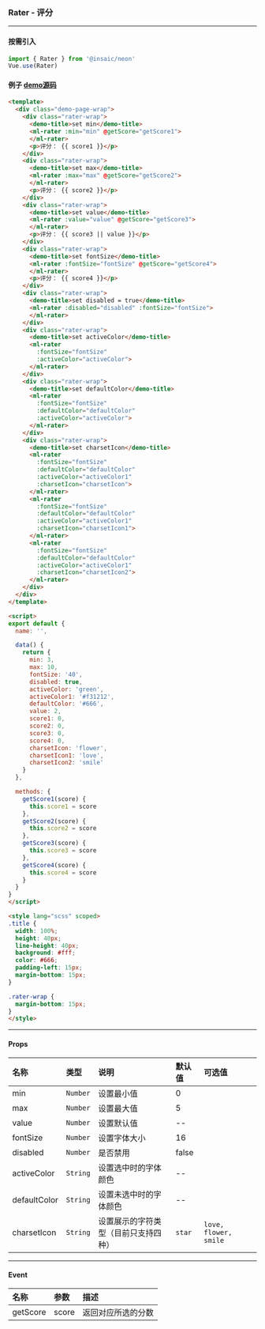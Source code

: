 ### Rater - 评分
---
#### 按需引入

```js
import { Rater } from '@insaic/neon'
Vue.use(Rater)
```

#### 例子 [demo源码](https://github.com/insaic/neon/blob/dev/examples/routers/rater.vue)
```html
<template>
  <div class="demo-page-wrap">
    <div class="rater-wrap">
      <demo-title>set min</demo-title>
      <ml-rater :min="min" @getScore="getScore1">
      </ml-rater>
      <p>评分： {{ score1 }}</p>
    </div>
    <div class="rater-wrap">
      <demo-title>set max</demo-title>
      <ml-rater :max="max" @getScore="getScore2">
      </ml-rater>
      <p>评分： {{ score2 }}</p>
    </div>
    <div class="rater-wrap">
      <demo-title>set value</demo-title>
      <ml-rater :value="value" @getScore="getScore3">
      </ml-rater>
      <p>评分： {{ score3 || value }}</p>
    </div>
    <div class="rater-wrap">
      <demo-title>set fontSize</demo-title>
      <ml-rater :fontSize="fontSize" @getScore="getScore4">
      </ml-rater>
      <p>评分： {{ score4 }}</p>
    </div>
    <div class="rater-wrap">
      <demo-title>set disabled = true</demo-title>
      <ml-rater :disabled="disabled" :fontSize="fontSize">
      </ml-rater>
    </div>
    <div class="rater-wrap">
      <demo-title>set activeColor</demo-title>
      <ml-rater 
        :fontSize="fontSize" 
        :activeColor="activeColor">
      </ml-rater>
    </div>
    <div class="rater-wrap">
      <demo-title>set defaultColor</demo-title>
      <ml-rater 
        :fontSize="fontSize" 
        :defaultColor="defaultColor"
        :activeColor="activeColor">
      </ml-rater>
    </div>
    <div class="rater-wrap">
      <demo-title>set charsetIcon</demo-title>
      <ml-rater 
        :fontSize="fontSize" 
        :defaultColor="defaultColor"
        :activeColor="activeColor1"
        :charsetIcon="charsetIcon">
      </ml-rater>
      <ml-rater 
        :fontSize="fontSize" 
        :defaultColor="defaultColor"
        :activeColor="activeColor1"
        :charsetIcon="charsetIcon1">
      </ml-rater>
      <ml-rater 
        :fontSize="fontSize" 
        :defaultColor="defaultColor"
        :activeColor="activeColor1"
        :charsetIcon="charsetIcon2">
      </ml-rater>
    </div>
  </div>
</template>

<script>
export default {
  name: '',

  data() {
    return {
      min: 3,
      max: 10,
      fontSize: '40',
      disabled: true,
      activeColor: 'green',
      activeColor1: '#f31212',
      defaultColor: '#666',
      value: 2,
      score1: 0,
      score2: 0,
      score3: 0,
      score4: 0,
      charsetIcon: 'flower',
      charsetIcon1: 'love',
      charsetIcon2: 'smile'
    }
  },

  methods: {
    getScore1(score) {
      this.score1 = score
    },
    getScore2(score) {
      this.score2 = score
    },
    getScore3(score) {
      this.score3 = score
    },
    getScore4(score) {
      this.score4 = score
    }
  }
}
</script>

<style lang="scss" scoped>
.title {
  width: 100%;
  height: 40px;
  line-height: 40px;
  background: #fff;
  color: #666;
  padding-left: 15px;
  margin-bottom: 15px;
}

.rater-wrap {
  margin-bottom: 15px;
}
</style>
```
---
#### Props
| 名称        | 类型       | 说明                | 默认值   | 可选值         |
|:----------- |:--------- |:------------------- |:------- |:-------------- |
| min       | `Number` | 设置最小值   |     0    |               |
| max        | `Number`   | 设置最大值             |   5      |               |
| value        | `Number`   | 设置默认值             |   --      |               |
| fontSize        | `Number`   | 设置字体大小             |   16      |               |
| disabled        | `Number`   | 是否禁用             |   false      |               |
| activeColor        | `String`   | 设置选中时的字体颜色             |   --      |               |
| defaultColor        | `String`   | 设置未选中时的字体颜色             |   --      |               |
| charsetIcon        | `String`   | 设置展示的字符类型（目前只支持四种）             |   `star`      |         `love, flower, smile`      |

---

#### Event
| 名称       | 参数  | 描述                             |
|:---------- |:---- |:-------------------------------- |
| getScore    | score | 返回对应所选的分数 |